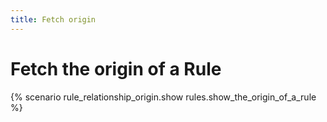 ```yaml
---
title: Fetch origin
---
```


# Fetch the origin of a Rule

{% scenario rule_relationship_origin.show rules.show_the_origin_of_a_rule %}
